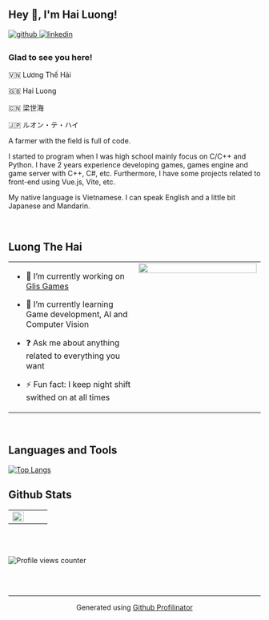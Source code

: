 ## Hey 👋, I'm Hai Luong!  
  

<a href="https://github.com/hailiang194" target="_blank">
<img src=https://img.shields.io/badge/github-%2324292e.svg?&style=for-the-badge&logo=github&logoColor=white alt=github style="margin-bottom: 5px;" />
</a>
<a href="https://linkedin.com/in/luong-the-hai-sl" target="_blank">
<img src=https://img.shields.io/badge/linkedin-%231E77B5.svg?&style=for-the-badge&logo=linkedin&logoColor=white alt=linkedin style="margin-bottom: 5px;" />
</a> 
  



### Glad to see you here!  
🇻🇳 Lương Thế Hải

🇬🇧 Hai Luong

🇨🇳 梁世海

🇯🇵 ルオン・テ・ハイ

A farmer with the field is full of code.

I started to program when I was high school mainly focus on C/C++ and Python. I have 2 years experience developing games, games engine and game server with C++, C#, etc. Furthermore, I have some projects related to front-end using Vue.js, Vite, etc.

My native language is Vietnamese. I can speak English and a little bit Japanese and Mandarin.
  

<br/>  


## Luong The Hai 
<table><tr><td valign="top" width="50%">

- 🔭 I’m currently working on [Glis Games](https://github.com/GlisGames)  
  

- 🌱 I’m currently learning Game development, AI and Computer Vision  
  

- ❓ Ask me about anything related to everything you want  
  

- ⚡ Fun fact: I keep night shift swithed on at all times   


</td><td valign="top" width="50%">

<div align="center">
<img src="https://avatars.githubusercontent.com/u/30114830?v=4" align="center" style="width: 100%" />
</div>  


</td></tr></table>  

<br/>  


## Languages and Tools  
[![Top Langs](https://github-readme-stats.vercel.app/api/top-langs/?username=hailiang194&layout=compact)](https://github.com/hailiang194)

## Github Stats  
<table><tr><td valign="top" width="50%">

<img src="https://github-readme-stats.vercel.app/api?username=hailiang194&show_icons=true&count_private=true&hide_border=true" align="left" style="width: 100%" />

</td><td valign="top" width="50%">



</td></tr></table>  

<br/>  

  

<br/>  

![Profile views counter](https://komarev.com/ghpvc/?username=hailiang194&&style=flat-square)  
  

<br/>  


<br />

----
<div align="center">Generated using <a href="https://profilinator.rishav.dev/" target="_blank">Github Profilinator</a></div>
